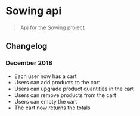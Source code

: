 # Sowing api

> Api for the Sowing project

## Changelog

### December 2018

- Each user now has a cart
- Users can add products to the cart
- Users can upgrade product quantities in the cart
- Users can remove products from the cart
- Users can empty the cart
- The cart now returns the totals
